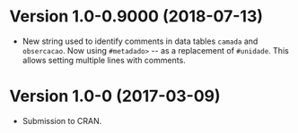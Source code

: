 # Version 1.0-0.9000 (2018-07-13)

* New string used to identify comments in data tables `camada` and `obsercacao`. Now using `#metadado>` -- as 
a replacement of `#unidade`. This allows setting multiple lines with comments.

# Version 1.0-0 (2017-03-09)

* Submission to CRAN.
